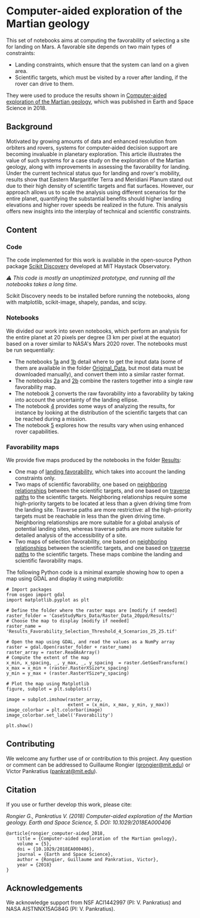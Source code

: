 # Computer-aided exploration of the Martian geology

This set of notebooks aims at computing the favorability of selecting a site for landing on Mars. A favorable site depends on two main types of constraints:

- Landing constraints, which ensure that the system can land on a given area.
- Scientific targets, which must be visited by a rover after landing, if the rover can drive to them.

They were used to produce the results shown in [Computer-aided exploration of the Martian geology](https://doi.org/10.1029/2018EA000406), which was published in Earth and Space Science in 2018.

## Background

Motivated by growing amounts of data and enhanced resolution from orbiters and rovers, systems for computer‐aided decision support are becoming invaluable in planetary exploration. This article illustrates the value of such systems for a case study on the exploration of the Martian geology, along with improvements in assessing the favorability for landing. Under the current technical status quo for landing and rover's mobility, results show that Eastern Margaritifer Terra and Meridiani Planum stand out due to their high density of scientific targets and flat surfaces. However, our approach allows us to scale the analysis using different scenarios for the entire planet, quantifying the substantial benefits should higher landing elevations and higher rover speeds be realized in the future. This analysis offers new insights into the interplay of technical and scientific constraints.

## Content

### Code

The code implemented for this work is available in the open-source Python package [Scikit Discovery](https://github.com/MITHaystack/scikit-discovery) developed at MIT Haystack Observatory.

*&#9888; This code is mostly an unoptimized prototype, and running all the notebooks takes a long time.*

Scikit Discovery needs to be installed before running the notebooks, along with matplotlib, scikit-image, shapely, pandas, and scipy.

### Notebooks

We divided our work into seven notebooks, which perform an analysis for the entire planet at 20 pixels per degree (3 km per pixel at the equator) based on a rover similar to NASA's Mars 2020 rover. The notebooks must be run sequentially:

- The notebooks [1a](CaseStudyMars_20ppd_1a_LandingAndTraverseConstraints.ipynb) and [1b](CaseStudyMars_20ppd_1b_ScientificTargets.ipynb) detail where to get the input data (some of them are available in the folder [Original_Data](/CaseStudyMars_Data/Original_Data), but most data must be downloaded manually), and convert them into a similar raster format.
- The notebooks [2a](CaseStudyMars_20ppd_2a_FuzzyCombination_LandingConstraints.ipynb) and [2b](CaseStudyMars_20ppd_2b_FuzzyCombination_ScientificTargets.ipynb) combine the rasters together into a single raw favorability map.
- The notebook [3](CaseStudyMars_20ppd_3_LandingEllipseUncertainty.ipynb) converts the raw favorability into a favorability by taking into account the uncertainty of the landing ellipse.
- The notebook [4](CaseStudyMars_20ppd_4_Analysis.ipynb) provides some ways of analyzing the results, for instance by looking at the distribution of the scientific targets that can be reached during a mission.
- The notebook [5](CaseStudyMars_20ppd_5_FutureCapabilities.ipynb) explores how the results vary when using enhanced rover capabilities.

### Favorability maps

We provide five maps produced by the notebooks in the folder [Results](/CaseStudyMars_Data/Results):

- One map of [landing favorability](/CaseStudyMars_Data/Results/Results_Favorability_Landing_25.tif), which takes into account the landing constraints only.
- Two maps of scientific favorability, one based on [neighboring relationships](/CaseStudyMars_Data/Results/Results_Favorability_Scientific_Threshold_4_Scenarios_25_25.tif) between the scientific targets, and one based on [traverse paths]((/CaseStudyMars_Data/Results/Results_Favorability_Scientific_Paths_4_Scenarios_25_25.tif)) to the scientific targets. Neighboring relationships require some high-priority targets to be located at less than a given driving time from the landing site. Traverse paths are more restrictive: all the high-priority targets must be reachable in less than the given driving time. Neighboring relationships are more suitable for a global analysis of potential landing sites, whereas traverse paths are more suitable for detailed analysis of the accessibility of a site.
- Two maps of selection favorability, one based on [neighboring relationships](/CaseStudyMars_Data/Results/Results_Favorability_Selection_Threshold_4_Scenarios_25_25.tif) between the scientific targets, and one based on [traverse paths]((/CaseStudyMars_Data/Results/Results_Favorability_Selection_Paths_4_Scenarios_25_25.tif)) to the scientific targets. These maps combine the landing and scientific favorability maps.

The following Python code is a minimal example showing how to open a map using GDAL and display it using matplotlib:
```
# Import packages
from osgeo import gdal
import matplotlib.pyplot as plt

# Define the folder where the raster maps are [modify if needed]
raster_folder = 'CaseStudyMars_Data/Raster_Data_20ppd/Results/'
# Choose the map to display [modify if needed]
raster_name = 'Results_Favorability_Selection_Threshold_4_Scenarios_25_25.tif'

# Open the map using GDAL, and read the values as a NumPy array
raster = gdal.Open(raster_folder + raster_name)
raster_array = raster.ReadAsArray()
# Compute the extent of the map
x_min, x_spacing, _, y_max, _, y_spacing  = raster.GetGeoTransform()
x_max = x_min + (raster.RasterXSize*x_spacing)
y_min = y_max + (raster.RasterYSize*y_spacing)

# Plot the map using Matplotlib
figure, subplot = plt.subplots()

image = subplot.imshow(raster_array,
                       extent = (x_min, x_max, y_min, y_max))
image_colorbar = plt.colorbar(image)
image_colorbar.set_label('Favorability')
                
plt.show()
```

## Contributing

We welcome any further use of or contribution to this project. Any question or comment can be addressed to Guillaume Rongier ([grongier@mit.edu](mailto:grongier@mit.edu)) or Victor Pankratius ([pankrat@mit.edu](mailto:pankrat@mit.edu)).

## Citation

If you use or further develop this work, please cite:

*Rongier G., Pankratius V. (2018) Computer-aided exploration of the Martian geology. Earth and Space Science, 5. DOI: 10.1029/2018EA000406*

```
@article{rongier_computer-aided_2018,
    title = {Computer-aided exploration of the Martian geology},
    volume = {5},
    doi = {10.1029/2018EA000406},
    journal = {Earth and Space Science},
    author = {Rongier, Guillaume and Pankratius, Victor},
    year = {2018}
}
```

## Acknowledgements

We acknowledge support from NSF ACI1442997 (PI: V. Pankratius) and NASA AISTNNX15AG84G (PI: V. Pankratius).
